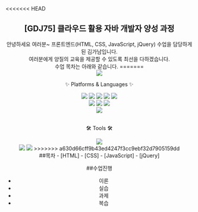<<<<<<< HEAD
<div align="center">
    <h2>[GDJ75] 클라우드 활용 자바 개발자 양성 과정</h2>
    안녕하세요 여러분~ 프론트엔드(HTML, CSS, JavaScript, jQuery) 수업을 담당하게 된 김가남입니다.<br> 여러분에게 양질의 교육을 제공할 수 있도록 최선을 다하겠습니다. 
    <br> 수업 목차는 아래와 같습니다.
=======
<div align=center>
	<img src="https://capsule-render.vercel.app/api?type=waving&color=auto&height=200&section=header&text=여러분 만나서 반가워요~%20Github!&fontSize=50" />	
</div>
<div align=center>	
	<p>✨ Platforms & Languages ✨</p>
</div>
<div align="center">	
	<img src="https://img.shields.io/badge/Java-007396?style=flat&logo=Conda-Forge&logoColor=white" />	
	<img src="https://img.shields.io/badge/HTML5-E34F26?style=flat&logo=HTML5&logoColor=white" />	
	<img src="https://img.shields.io/badge/CSS3-1572B6?style=flat&logo=CSS3&logoColor=white" />	
	<img src="https://img.shields.io/badge/JavaScript-F7DF1E?style=flat&logo=JavaScript&logoColor=white" />	
	<img src="https://img.shields.io/badge/jQuery-0769AD?style=flat&logo=jQuery&logoColor=white" />	
	<br>	
	<img src="https://img.shields.io/badge/Bootstrap-7952B3?style=flat&logo=Bootstrap&logoColor=white" />	
	<img src="https://img.shields.io/badge/Spring-6DB33F?style=flat&logo=Spring&logoColor=white" />	
	<img src="https://img.shields.io/badge/Mybatis-000000?style=flat&logo=Fluentd&logoColor=white" />	
	<br>	
	<img src="https://img.shields.io/badge/Oracle%20SQL-F80000?style=flat&logo=Oracle&logoColor=white" />
</div>
<br>
<div align=center>
	<p>🛠 Tools 🛠</p>
</div>
<div align=center>	
	<img src="https://img.shields.io/badge/Eclipse%20IDE-2C2255?style=flat&logo=EclipseIDE&logoColor=white"/>	
	<br>	
	<img src="https://img.shields.io/badge/Tomcat-F8DC75?style=flat&logo=ApacheTomcat&logoColor=white" />	
	<img src="https://img.shields.io/badge/GitHub-181717?style=flat&logo=GitHub&logoColor=white" />
>>>>>>> a630d66cff9b43ed4247f3cc9ebf32d7905159dd
</div>
##목차
  - [HTML]
  - [CSS]
  - [JavaScript]
  - [jQuery]

##수업진행
  - 이론
  - 실습
  - 과제
  - 복습   
